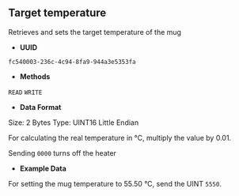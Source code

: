 **Target temperature**
---

Retrieves and sets the target temperature of the mug

* **UUID**

`fc540003-236c-4c94-8fa9-944a3e5353fa`

* **Methods**

`READ`
`WRITE`

* **Data Format**

Size: 2 Bytes
Type: UINT16 Little Endian

For calculating the real temperature in °C, multiply the value by 0.01.

Sending `0000` turns off the heater

* **Example Data**

For setting the mug temperature to 55.50 °C, send the UINT `5550`.